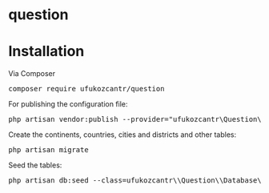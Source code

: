 # question

<h1>Installation</h1>
<p>Via Composer</p>

<pre>composer require ufukozcantr/question</pre>
<p>For publishing the configuration file:</p>

<pre>php artisan vendor:publish --provider="ufukozcantr\Question\Providers\ServiceProvider" </pre>
<p>Create the continents, countries, cities and districts and other tables:</p>

<pre>php artisan migrate</pre>
<p>Seed the tables:</p>

<pre>php artisan db:seed --class=ufukozcantr\\Question\\Database\\Seeders\\QuestionsTableSeeder</pre>
